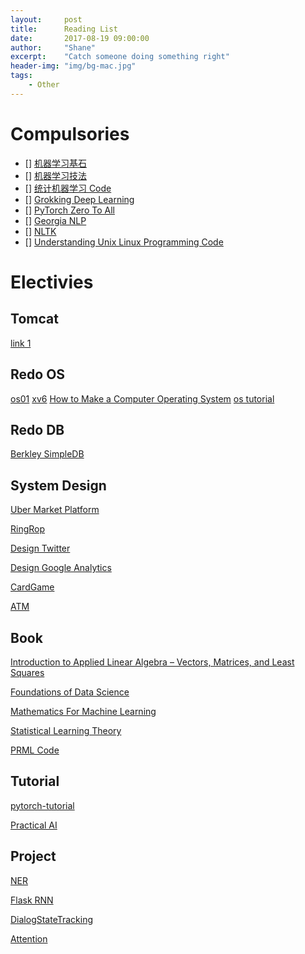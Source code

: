 ```yaml
---
layout:     post
title:      Reading List
date:       2017-08-19 09:00:00
author:     "Shane"
excerpt:    "Catch someone doing something right"
header-img: "img/bg-mac.jpg"
tags:
    - Other
---
```


# Compulsories
- [] [机器学习基石](https://www.youtube.com/playlist?list=PLXVfgk9fNX2I7tB6oIINGBmW50rrmFTqf)
- [] [机器学习技法](https://www.youtube.com/playlist?list=PLXVfgk9fNX2IQOYPmqjqWsNUFl2kpk1U2)
- [] [统计机器学习 Code](https://github.com/fengdu78/lihang-code)
- [] [Grokking Deep Learning](https://github.com/iamtrask/Grokking-Deep-Learning)
- [] [PyTorch Zero To All](https://www.youtube.com/playlist?list=PLlMkM4tgfjnJ3I-dbhO9JTw7gNty6o_2m)
- [] [Georgia NLP](https://github.com/jacobeisenstein/gt-nlp-class)
- [] [NLTK](https://www.youtube.com/playlist?list=PLQVvvaa0QuDf2JswnfiGkliBInZnIC4HL)
- [] [Understanding Unix Linux Programming Code](https://github.com/ZCplayground/Understanding-Unix-Linux-Programming)


# Electivies

## Tomcat
[link 1](www.jianshu.com/p/dce1ee01fb90)

## Redo OS
[os01](https://github.com/tuhdo/os01)
[xv6](https://github.com/ranxian/xv6-chinese)
[How to Make a Computer Operating System](https://github.com/SamyPesse/How-to-Make-a-Computer-Operating-System)
[os tutorial](https://github.com/cfenollosa/os-tutorial)

## Redo DB
[Berkley SimpleDB](https://github.com/iamxpy/SimpleDB)

## System Design

[Uber Market Platform](https://mp.weixin.qq.com/s/eER2tW3fh4NgIBPjiLHEIw)

[RingRop](http://mp.weixin.qq.com/s?__biz=MzA5NTcyMjg1Nw==&mid=2651332057&idx=1&sn=59826324eed9aa8fc242114270712ae4&chksm=8b47b1dfbc3038c9da48edb8eb2a4e4b7115b9087c409b8323aa43287b6199900075def1520a&mpshare=1&scene=24&srcid=1229LOGU3spMGFfzPmeuqRgv#rd)

[Design Twitter](http://mp.weixin.qq.com/s?__biz=MzA5NTcyMjg1Nw==&mid=2651332123&idx=1&sn=0fbe4970f65d0408e28323753723357a&chksm=8b47b21dbc303b0b22fe4e4006ccf23f981b409796cac60c478d2b4858398063eaec688b507d&mpshare=1&scene=24&srcid=1229ceHSZQD5oYKcsAcpJNup#rd)

[Design Google Analytics](https://mp.weixin.qq.com/s/t1v-Etyb-W3nR8d4ucj9Qg)

[CardGame](http://mp.weixin.qq.com/s?__biz=MzA5NTcyMjg1Nw==&mid=2651331892&idx=1&sn=dae9c9a631f440c286a2fe7d7d2750c4&chksm=8b47b132bc30382481a2999f6c1c1994efea1802ef2bf35202836db83c126d84b0ed53dd2e14&mpshare=1&scene=24&srcid=1229Z9JlINiVf5fDL4xFCz59#rd)

[ATM](http://mp.weixin.qq.com/s?__biz=MzA5MzE4MjgyMw==&mid=2649461329&idx=1&sn=4996aa18f7a51dbb9e38a5388cc961f1&chksm=887efc59bf09754f314d0212c77f7b5eb59719c2649c9b75baa91841430261d1d188b2038798&mpshare=1&scene=24&srcid=0705jfJ3aHzyEx75hss8cEpS#rd)

## Book
[Introduction to Applied Linear Algebra – Vectors, Matrices, and Least Squares](https://web.stanford.edu/~boyd/vmls/)

[Foundations of Data Science](https://www.cs.cornell.edu/jeh/book.pdf)

[Mathematics For Machine Learning](https://github.com/mml-book/mml-book.github.io)

[Statistical Learning Theory](https://github.com/percyliang/cs229t)

[PRML Code](https://github.com/ctgk/PRML)

## Tutorial

[pytorch-tutorial](https://github.com/yunjey/pytorch-tutorial)

[Practical AI](https://github.com/GokuMohandas/practicalAI)

## Project
[NER](https://github.com/ZhixiuYe/NER-pytorch)

[Flask RNN](https://github.com/WillKoehrsen/recurrent-neural-networks)

[DialogStateTracking](https://github.com/voicy-ai/DialogStateTracking)

[Attention](https://github.com/GokuMohandas/attentional-interfaces)




 













